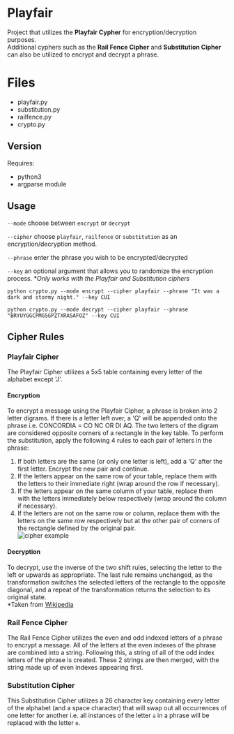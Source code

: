 # Playfair
Project that utilizes the **Playfair Cypher** for encryption/decryption purposes.  
Additional cyphers such as the **Rail Fence Cipher** and **Substitution Cipher** can also be utilized to encrypt and decrypt a phrase.

# Files
* playfair.py 
* substitution.py
* railfence.py
* crypto.py


## Version
Requires:
* python3
* argparse module

## Usage
`--mode` choose between `encrypt` or `decrypt`  

`--cipher` choose `playfair`, `railfence` or `substitution` as an encryption/decryption method.  

`--phrase` enter the phrase you wish to be encrypted/decrypted  

`--key` an optional argument that allows you to randomize the encryption process. \**Only works with the Playfair and Substitution ciphers*  

`python crypto.py --mode encrypt --cipher playfair --phrase "It was a dark and stormy night." --key CUI`  

`python crypto.py --mode decrypt --cipher playfair --phrase "BRYUYGGCPMGSGPZTXRASAFOZ" --key CUI`  

## Cipher Rules
### Playfair Cipher
The Playfair Cipher utilizes a 5x5 table containing every letter of the alphabet except 'J'. 

#### Encryption
To encrypt a message using the Playfair Cipher, a phrase is broken into 2 letter digrams. If there is a letter left over, a 'Q' will be appended onto the phrase i.e. CONCORDIA = CO NC OR DI AQ. The two letters of the digram are considered opposite corners of a rectangle in the key table. To perform the substitution, apply the following 4 rules to each pair of letters in the phrase:


1. If both letters are the same (or only one letter is left), add a 'Q' after the first letter. Encrypt the new pair and continue.
2. If the letters appear on the same row of your table, replace them with the letters to their immediate right (wrap around the row if necessary).
3. If the letters appear on the same column of your table, replace them with the letters immediately below respectively (wrap around the column if necessary).
4. If the letters are not on the same row or column, replace them with the letters on the same row respectively but at the other pair of corners of the rectangle defined by the original pair.  
![cipher example](https://user-images.githubusercontent.com/65187208/193516460-6d65f212-c40a-46c7-8562-a156ab7f4e3e.png)

#### Decryption
To decrypt, use the inverse of the two shift rules, selecting the letter to the left or upwards as appropriate. The last rule remains unchanged, as the transformation switches the selected letters of the rectangle to the opposite diagonal, and a repeat of the transformation returns the selection to its original state.  
*Taken from [Wikipedia](https://en.wikipedia.org/wiki/Playfair_cipher)
### Rail Fence Cipher
The Rail Fence Cipher utilizes the even and odd indexed letters of a phrase to encrypt a message. All of the letters at the even indexes of the phrase are combined into a string. Following this, a string of all of the odd index letters of the phrase is created. These 2 strings are then merged, with the string made up of even indexes appearing first.
### Substitution Cipher
This Substitution Cipher utilizes a 26 character key containing every letter of the alphabet (and a space character) that will swap out all occurrences of one letter for another i.e. all instances of the letter `a` in a phrase will be replaced with the letter `e`.  


